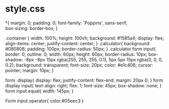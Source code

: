 # style.css
*{
    margin: 0;
    padding: 0;
    font-family: 'Poppins', sans-serif;            
    box-sizing: border-box;
}


.container {
    width: 100%;
    height: 100vh;
    background: #1585a4;
    display: flex;
    align-items: center;
    justify-content: center;
}
.calculator{
    background: #080808;
    padding: 100px;
    border-radius: 50px;
}
.calculator form input{
    border: 0;
    outline: 0;
    width: 60px;
    height: 60px;
    border-radius: 10px;
    box-shadow: -8px -8px 15px rgba(255, 255, 255, 0.1), 5px 5px 15px rgba(0, 0, 0, 0.2);
    background: transparent;
    font-size: 20px;
    color: #e1c406;
    cursor: pointer;
    margin: 10px;
}

form .display{
    display: flex;
    justify-content: flex-end;
    margin: 20px 0;
}
form display input{
    text-align: right;
    flex: 1;
    font-size: 45px;
    box-shadow: none;
}
form input.equal{
    width: 145px;
}



Form input.operator{
    color:#05eec3
}
    
